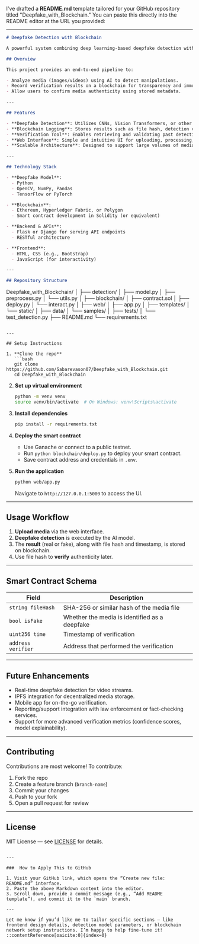 I've drafted a **README.md** template tailored for your GitHub repository titled "Deepfake\_with\_Blockchain." You can paste this directly into the README editor at the URL you provided:

---

```markdown
# Deepfake Detection with Blockchain

A powerful system combining deep learning-based deepfake detection with blockchain technology for tamper-proof verification.

## Overview

This project provides an end-to-end pipeline to:

- Analyze media (images/videos) using AI to detect manipulations.
- Record verification results on a blockchain for transparency and immutability.
- Allow users to confirm media authenticity using stored metadata.

---

## Features

- **Deepfake Detection**: Utilizes CNNs, Vision Transformers, or other deep learning models.
- **Blockchain Logging**: Stores results such as file hash, detection verdict, verifier identity, and timestamp in a secure and immutable ledger.
- **Verification Tool**: Enables retrieving and validating past detection records using file hashes.
- **Web Interface**: Simple and intuitive UI for uploading, processing, and verifying media.
- **Scalable Architecture**: Designed to support large volumes of media and extendable for added features.

---

## Technology Stack

- **Deepfake Model**:
  - Python
  - OpenCV, NumPy, Pandas
  - TensorFlow or PyTorch

- **Blockchain**:
  - Ethereum, Hyperledger Fabric, or Polygon
  - Smart contract development in Solidity (or equivalent)

- **Backend & APIs**:
  - Flask or Django for serving API endpoints
  - RESTful architecture

- **Frontend**:
  - HTML, CSS (e.g., Bootstrap)
  - JavaScript (for interactivity)

---

## Repository Structure

```

Deepfake\_with\_Blockchain/
│
├── detection/
│   ├── model.py
│   ├── preprocess.py
│   └── utils.py
│
├── blockchain/
│   ├── contract.sol
│   ├── deploy.py
│   └── interact.py
│
├── web/
│   ├── app.py
│   ├── templates/
│   └── static/
│
├── data/
│   └── samples/
│
├── tests/
│   └── test\_detection.py
├── README.md
└── requirements.txt

````

---

## Setup Instructions

1. **Clone the repo**  
   ```bash
   git clone https://github.com/Sabarevason07/Deepfake_with_Blockchain.git
   cd Deepfake_with_Blockchain
````

2. **Set up virtual environment**

   ```bash
   python -m venv venv
   source venv/bin/activate  # On Windows: venv\Scripts\activate
   ```

3. **Install dependencies**

   ```bash
   pip install -r requirements.txt
   ```

4. **Deploy the smart contract**

   * Use Ganache or connect to a public testnet.
   * Run `python blockchain/deploy.py` to deploy your smart contract.
   * Save contract address and credentials in `.env`.

5. **Run the application**

   ```bash
   python web/app.py
   ```

   Navigate to `http://127.0.0.1:5000` to access the UI.

---

## Usage Workflow

1. **Upload media** via the web interface.
2. **Deepfake detection** is executed by the AI model.
3. The **result** (real or fake), along with file hash and timestamp, is stored on blockchain.
4. Use file hash to **verify** authenticity later.

---

## Smart Contract Schema

| Field              | Description                                   |
| ------------------ | --------------------------------------------- |
| `string fileHash`  | SHA-256 or similar hash of the media file     |
| `bool isFake`      | Whether the media is identified as a deepfake |
| `uint256 time`     | Timestamp of verification                     |
| `address verifier` | Address that performed the verification       |

---

## Future Enhancements

* Real-time deepfake detection for video streams.
* IPFS integration for decentralized media storage.
* Mobile app for on-the-go verification.
* Reporting/support integration with law enforcement or fact-checking services.
* Support for more advanced verification metrics (confidence scores, model explainability).

---

## Contributing

Contributions are most welcome! To contribute:

1. Fork the repo
2. Create a feature branch (`branch-name`)
3. Commit your changes
4. Push to your fork
5. Open a pull request for review

---

## License

MIT License — see [LICENSE](LICENSE) for details.

```

---

###  How to Apply This to GitHub

1. Visit your GitHub link, which opens the “Create new file: README.md” interface.
2. Paste the above Markdown content into the editor.
3. Scroll down, provide a commit message (e.g., “Add README template”), and commit it to the `main` branch.

---

Let me know if you’d like me to tailor specific sections — like frontend design details, detection model parameters, or blockchain network setup instructions. I’m happy to help fine-tune it!
::contentReference[oaicite:0]{index=0}
```
